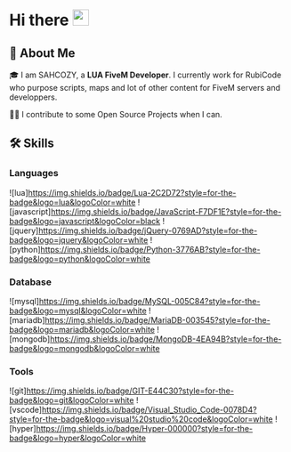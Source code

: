 # Hi there <img src="https://media.giphy.com/media/hvRJCLFzcasrR4ia7z/giphy.gif" width="29px" height="29px">

## 🚀 About Me

🎓 I am SAHCOZY, a **LUA FiveM Developer**. I currently work for RubiCode who purpose scripts, maps and lot of other content for FiveM servers and developpers.

👨‍💻 I contribute to some Open Source Projects when I can.

## 🛠️ Skills

### Languages
![lua]https://img.shields.io/badge/Lua-2C2D72?style=for-the-badge&logo=lua&logoColor=white
![javascript]https://img.shields.io/badge/JavaScript-F7DF1E?style=for-the-badge&logo=javascript&logoColor=black
![jquery]https://img.shields.io/badge/jQuery-0769AD?style=for-the-badge&logo=jquery&logoColor=white
![python]https://img.shields.io/badge/Python-3776AB?style=for-the-badge&logo=python&logoColor=white

### Database
![mysql]https://img.shields.io/badge/MySQL-005C84?style=for-the-badge&logo=mysql&logoColor=white
![mariadb]https://img.shields.io/badge/MariaDB-003545?style=for-the-badge&logo=mariadb&logoColor=white
![mongodb]https://img.shields.io/badge/MongoDB-4EA94B?style=for-the-badge&logo=mongodb&logoColor=white

### Tools
![git]https://img.shields.io/badge/GIT-E44C30?style=for-the-badge&logo=git&logoColor=white
![vscode]https://img.shields.io/badge/Visual_Studio_Code-0078D4?style=for-the-badge&logo=visual%20studio%20code&logoColor=white
![hyper]https://img.shields.io/badge/Hyper-000000?style=for-the-badge&logo=hyper&logoColor=white
